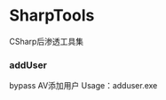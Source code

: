 # SharpTools
CSharp后渗透工具集

### addUser
bypass AV添加用户
Usage：adduser.exe <username> <password> <group>
